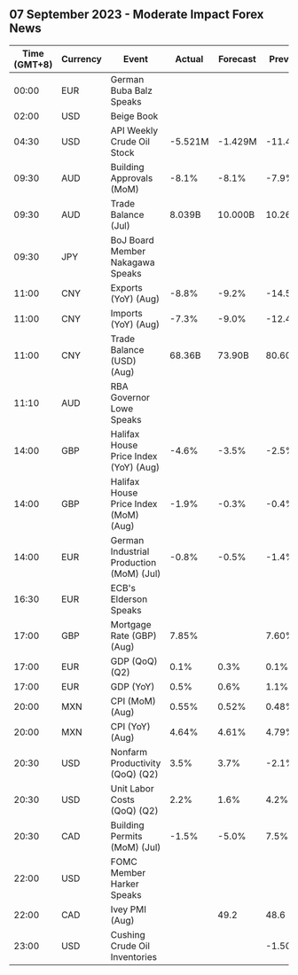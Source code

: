 ## 07 September 2023 - Moderate Impact Forex News

| Time (GMT+8) | Currency | Event | Actual | Forecast | Previous |
|------|----------|-------|--------|----------|----------|
| 00:00 | EUR | German Buba Balz Speaks |  |  |  |
| 02:00 | USD | Beige Book |  |  |  |
| 04:30 | USD | API Weekly Crude Oil Stock | -5.521M | -1.429M | -11.486M |
| 09:30 | AUD | Building Approvals (MoM) | -8.1% | -8.1% | -7.9% |
| 09:30 | AUD | Trade Balance (Jul) | 8.039B | 10.000B | 10.268B |
| 09:30 | JPY | BoJ Board Member Nakagawa Speaks |  |  |  |
| 11:00 | CNY | Exports (YoY) (Aug) | -8.8% | -9.2% | -14.5% |
| 11:00 | CNY | Imports (YoY) (Aug) | -7.3% | -9.0% | -12.4% |
| 11:00 | CNY | Trade Balance (USD) (Aug) | 68.36B | 73.90B | 80.60B |
| 11:10 | AUD | RBA Governor Lowe Speaks |  |  |  |
| 14:00 | GBP | Halifax House Price Index (YoY) (Aug) | -4.6% | -3.5% | -2.5% |
| 14:00 | GBP | Halifax House Price Index (MoM) (Aug) | -1.9% | -0.3% | -0.4% |
| 14:00 | EUR | German Industrial Production (MoM) (Jul) | -0.8% | -0.5% | -1.4% |
| 16:30 | EUR | ECB's Elderson Speaks |  |  |  |
| 17:00 | GBP | Mortgage Rate (GBP) (Aug) | 7.85% |  | 7.60% |
| 17:00 | EUR | GDP (QoQ) (Q2) | 0.1% | 0.3% | 0.1% |
| 17:00 | EUR | GDP (YoY) | 0.5% | 0.6% | 1.1% |
| 20:00 | MXN | CPI (MoM) (Aug) | 0.55% | 0.52% | 0.48% |
| 20:00 | MXN | CPI (YoY) (Aug) | 4.64% | 4.61% | 4.79% |
| 20:30 | USD | Nonfarm Productivity (QoQ) (Q2) | 3.5% | 3.7% | -2.1% |
| 20:30 | USD | Unit Labor Costs (QoQ) (Q2) | 2.2% | 1.6% | 4.2% |
| 20:30 | CAD | Building Permits (MoM) (Jul) | -1.5% | -5.0% | 7.5% |
| 22:00 | USD | FOMC Member Harker Speaks |  |  |  |
| 22:00 | CAD | Ivey PMI (Aug) |  | 49.2 | 48.6 |
| 23:00 | USD | Cushing Crude Oil Inventories |  |  | -1.504M |
